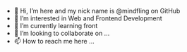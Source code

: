 - 👋 Hi, I’m here and my nick name is @mindfling on GitHub
- 👀 I’m interested in Web and Frontend Development
- 🌱 I’m currently learning front
- 💞️ I’m looking to collaborate on ...
- 📫 How to reach me here ...

<!---
mindfling/mindfling is a ✨ special ✨ repository because its `README.md` (this file) appears on your GitHub profile.
You can click the Preview link to take a look at your changes.
--->
